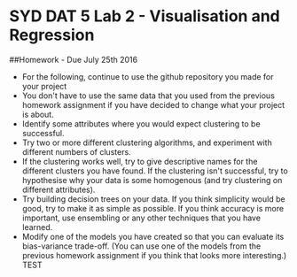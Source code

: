 # SYD DAT 5 Lab 2 - Visualisation and Regression

##Homework - Due July 25th 2016

* For the following, continue to use the github repository you made for your project
* You don't have to use the same data that you used from the previous homework assignment if
  you have decided to change what your project is about.
* Identify some attributes where you would expect clustering to be successful.
* Try two or more different clustering algorithms, and experiment with
  different numbers of clusters.
* If the clustering works well, try to give descriptive names for the
  different clusters you have found. If the clustering isn't
  successful, try to hypothesise why your data is some homogenous (and
  try clustering on different attributes).
* Try building decision trees on your data. If you think simplicity
  would be good, try to make it as simple as possible. If you think
  accuracy is more important, use ensembling or any other techniques
  that you have learned.
* Modify one of the models you have created so that you can evaluate
  its bias-variance trade-off. (You can use one of the models from the
  previous homework assignment if you think that looks more
  interesting.)
 TEST
 

